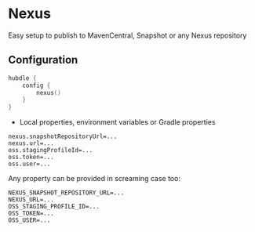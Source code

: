 # Nexus

Easy setup to publish to MavenCentral, Snapshot or any Nexus repository

## Configuration

```kotlin
hubdle {
    config {
        nexus()
    }
}
```

- Local properties, environment variables or Gradle properties

```properties
nexus.snapshotRepositoryUrl=...
nexus.url=...
oss.stagingProfileId=...
oss.token=...
oss.user=...
```


Any property can be provided in screaming case too:

```properties
NEXUS_SNAPSHOT_REPOSITORY_URL=...
NEXUS_URL=...
OSS_STAGING_PROFILE_ID=...
OSS_TOKEN=...
OSS_USER=...
```

